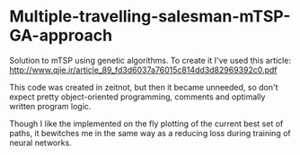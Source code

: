# Multiple-travelling-salesman-mTSP-GA-approach
Solution to mTSP using genetic algorithms. To create it I've used this article: http://www.qjie.ir/article_89_fd3d6037a76015c814dd3d82969392c0.pdf

This code was created in zeitnot, but then it became unneeded, so don't expect pretty object-oriented programming, comments and optimally written program logic.

Though I like the implemented on the fly plotting of the current best set of paths, it bewitches me in the same way as a reducing loss during training of neural networks.
